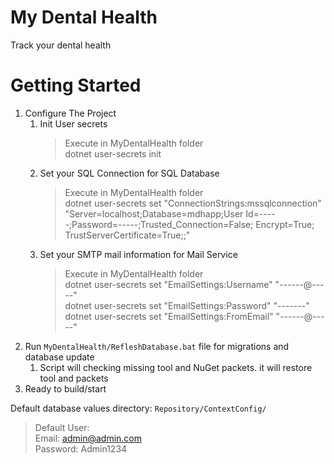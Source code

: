 # My Dental Health
 Track your dental health

# Getting Started
 1. Configure The Project
	1. Init User secrets 
		>Execute in MyDentalHealth folder<br>
		>dotnet user-secrets init<br>
	1. Set your SQL Connection for SQL Database<br>
		>Execute in MyDentalHealth folder<br>
		>dotnet user-secrets set "ConnectionStrings:mssqlconnection" "Server=localhost;Database=mdhapp;User Id=-----;Password=-----;Trusted_Connection=False; Encrypt=True; TrustServerCertificate=True;;"<br>
	2. Set your SMTP mail information for Mail Service<br>
		>Execute in MyDentalHealth folder<br>
		>dotnet user-secrets set "EmailSettings:Username" "------@-----"<br>
		>dotnet user-secrets set "EmailSettings:Password" "-------"<br>
		>dotnet user-secrets set "EmailSettings:FromEmail" "------@-----"<br>
 2. Run `MyDentalHealth/RefleshDatabase.bat` file for migrations and database update<br>
	1. Script will checking missing tool and NuGet packets. it will restore tool and packets
 3. Ready to build/start<br>

 Default database values directory: `Repository/ContextConfig/`<br>

> Default User:<br>
> Email: admin@admin.com<br>
> Password: Admin1234

